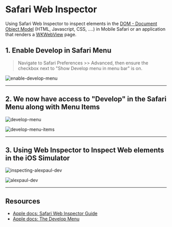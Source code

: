 # Safari Web Inspector

Using Safari Web Inspector to inspect elements in the [DOM - Document Object Model](https://developer.mozilla.org/en-US/docs/Web/API/Document_Object_Model) (HTML, Javascript, CSS, ....) in Mobile Safari or an application that renders a [WKWebView](https://developer.apple.com/documentation/webkit/wkwebview) page.

## 1. Enable Develop in Safari Menu

> Navigate to Safari Preferences >> Advanced, then ensure the checkbox next to "Show Develop menu in menu bar" is on.

![enable-develop-menu](https://user-images.githubusercontent.com/1819208/200086796-365912df-8062-4444-84d9-2f2e6feda71f.png)

***

## 2. We now have access to "Develop" in the Safari Menu along with Menu Items

![develop-menu](https://user-images.githubusercontent.com/1819208/200087275-554cc0f0-a02e-4f77-a051-08f3a1d82d07.png)

![develop-menu-items](https://user-images.githubusercontent.com/1819208/200087448-082654b4-3aad-45eb-ac85-a185a6985bd2.png)

***

## 3. Using Web Inspector to Inspect Web elements in the iOS Simulator 

![inspecting-alexpaul-dev](https://user-images.githubusercontent.com/1819208/200087710-38822f9c-ae37-418c-a51e-767fda1e4275.png)


![alexpaul-dev](https://user-images.githubusercontent.com/1819208/200086891-7fd19c0d-e8eb-4c4c-9c51-794979fb6946.png)

***

## Resources 

* [Apple docs: Safari Web Inspector Guide](https://developer.apple.com/library/archive/documentation/AppleApplications/Conceptual/Safari_Developer_Guide/GettingStarted/GettingStarted.html)
* [Apple docs: The Develop Menu](https://developer.apple.com/library/archive/documentation/AppleApplications/Conceptual/Safari_Developer_Guide/TheDevelopMenu/TheDevelopMenu.html)
